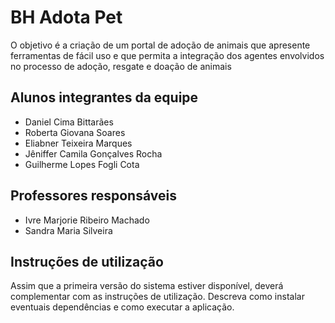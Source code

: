# BH Adota Pet

O objetivo é a criação de um portal de adoção de animais que apresente ferramentas de fácil uso e que permita a integração dos agentes envolvidos no processo de adoção, resgate e doação de animais

## Alunos integrantes da equipe

* Daniel Cima Bittarães
* Roberta Giovana Soares 
* Eliabner Teixeira Marques
* Jêniffer Camila Gonçalves Rocha
* Guilherme Lopes Fogli Cota

## Professores responsáveis

* Ivre Marjorie Ribeiro Machado
* Sandra Maria Silveira

## Instruções de utilização

Assim que a primeira versão do sistema estiver disponível, deverá complementar com as instruções de utilização. Descreva como instalar eventuais dependências e como executar a aplicação.

